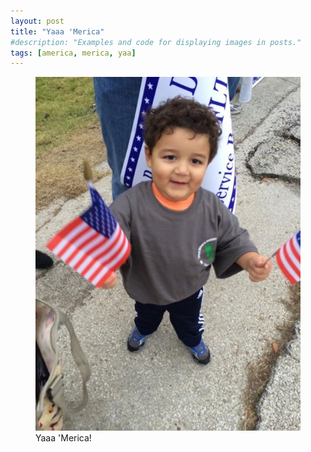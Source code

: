 ```yaml
---
layout: post
title: "Yaaa 'Merica"
#description: "Examples and code for displaying images in posts."
tags: [america, merica, yaa]
---
```


<figure>
	<img src="/uploads/2014/11/2014-11-12 07.33.54.jpg" alt="">
	<figcaption>Yaaa 'Merica!</figcaption>
</figure>
